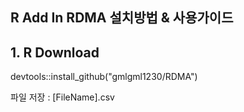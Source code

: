 ## R Add In RDMA 설치방법 & 사용가이드

## 1. R Download  


devtools::install_github("gmlgml1230/RDMA")

파일 저장 : [FileName].csv
